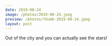 ```yaml
---
date: 2019-08-24
image: /photos/2019-08-24.jpeg
preview: /photos/thumb-2019-08-24.jpeg
layout: post
---
```


Out of the city and you can actually see the stars!
